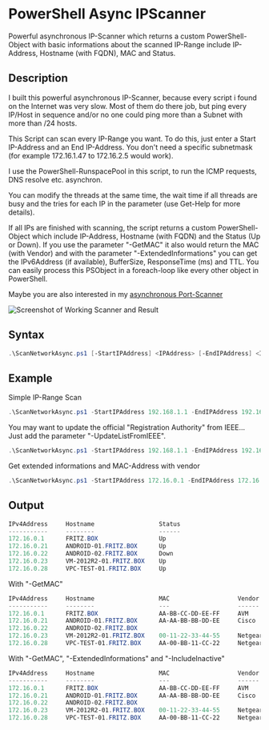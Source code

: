 # PowerShell Async IPScanner

Powerful asynchronous IP-Scanner which returns a custom PowerShell-Object with basic informations about the scanned IP-Range include IP-Address, Hostname (with FQDN), MAC and Status.

## Description

I built this powerful asynchronous IP-Scanner, because every script i found on the Internet was very slow. Most of them do there job, but ping every IP/Host in sequence and/or no one could ping more than a Subnet with more than /24 hosts.

This Script can scan every IP-Range you want. To do this, just enter a Start IP-Address and an End IP-Address. You don't need a specific subnetmask (for example 172.16.1.47 to 172.16.2.5 would work).

I use the PowerShell-RunspacePool in this script, to run the ICMP requests, DNS resolve etc. asynchron.

You can modify the threads at the same time, the wait time if all threads are busy and the tries for each IP in the parameter (use Get-Help for more details).
  
If all IPs are finished with scanning, the script returns a custom PowerShell-Object which include IP-Address, Hostname (with FQDN) and the Status (Up or Down). If you use the parameter "-GetMAC" it also would return the MAC (with Vendor) and with the parameter "-ExtendedInformations" you can get the IPv6Address (if available), BufferSize, ResponseTime (ms) and TTL. You can easily process this PSObject in a foreach-loop like every other object in PowerShell.

Maybe you are also interested in my [asynchronous Port-Scanner](https://github.com/BornToBeRoot/PowerShell_Async-PortScanner)

![Screenshot of Working Scanner and Result](https://github.com/BornToBeRoot/PowerShell_Async-IPScanner/blob/master/Images/Working_and_Result.png?raw=true)

## Syntax

```powershell
.\ScanNetworkAsync.ps1 [-StartIPAddress] <IPAddress> [-EndIPAddress] <IPAddress> [[-Threads] <Int32>] [[-Tries] <Int32>] [[-IncludeInactive]] [[-ResolveDNS]] [[-GetMAC]] [[-ExtendedInformations]] [[-UpdateListFromIEEE] [<CommonParameters>] 
```

## Example

Simple IP-Range Scan

```powershell
.\ScanNetworkAsync.ps1 -StartIPAddress 192.168.1.1 -EndIPAddress 192.168.1.200 
```

You may want to update the official "Registration Authority" from IEEE... Just add the parameter "-UpdateListFromIEEE".

```powershell
.\ScanNetworkAsync.ps1 -StartIPAddress 192.168.1.1 -EndIPAddress 192.168.1.200 -UpdateListFromIEEE
```

Get extended informations and MAC-Address with vendor

```powershell
.\ScanNetworkAsync.ps1 -StartIPAddress 172.16.0.1 -EndIPAddress 172.16.1.254 -GetMAC -ExtendedInformations
```

## Output

```powershell
IPv4Address     Hostname                  Status
-----------     --------                  ------
172.16.0.1      FRITZ.BOX                 Up
172.16.0.21     ANDROID-01.FRITZ.BOX      Up
172.16.0.22     ANDROID-02.FRITZ.BOX      Down
172.16.0.23     VM-2012R2-01.FRITZ.BOX    Up
172.16.0.28     VPC-TEST-01.FRITZ.BOX     Up
 ```
With "-GetMAC"

```powershell
IPv4Address     Hostname                  MAC                   Vendor     Status
-----------     --------                  ---                   ------     ------
172.16.0.1      FRITZ.BOX                 AA-BB-CC-DD-EE-FF     AVM        Up
172.16.0.21     ANDROID-01.FRITZ.BOX      AA-AA-BB-BB-DD-EE     Cisco      Up
172.16.0.22     ANDROID-02.FRITZ.BOX                                       Down
172.16.0.23     VM-2012R2-01.FRITZ.BOX    00-11-22-33-44-55     Netgear    Up
172.16.0.28     VPC-TEST-01.FRITZ.BOX     AA-00-BB-11-CC-22     Netgear    Up
```
With "-GetMAC", "-ExtendedInformations" and "-IncludeInactive"

```PowerShell
IPv4Address     Hostname                  MAC                   Vendor     BufferSize ResponseTime TTL  Status
-----------     --------                  ---                   ------     ---------- ------------ ---  ------
172.16.0.1      FRITZ.BOX                 AA-BB-CC-DD-EE-FF     AVM                32            0  64  Up
172.16.0.21     ANDROID-01.FRITZ.BOX      AA-AA-BB-BB-DD-EE     Cisco              32            2  64  Up
172.16.0.22     ANDROID-02.FRITZ.BOX                                                                    Down
172.16.0.23     VM-2012R2-01.FRITZ.BOX    00-11-22-33-44-55     Netgear            32            2  64  Up
172.16.0.28     VPC-TEST-01.FRITZ.BOX     AA-00-BB-11-CC-22     Netgear            32            1  64  Up
```
